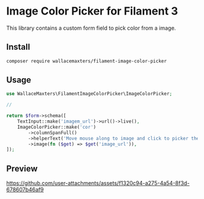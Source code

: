 # Image Color Picker for Filament 3

This library contains a custom form field to pick color from a image. 

## Install

```bash
composer require wallacemaxters/filament-image-color-picker
```

## Usage

```php
use WallaceMaxters\FilamentImageColorPicker\ImageColorPicker;

// 

return $form->schema([
    TextInput::make('imagem_url')->url()->live(),
    ImageColorPicker::make('cor')
        ->columnSpanFull()
        ->helperText('Move mouse along to image and click to picker the color')
        ->image(fn ($get) => $get('image_url')),
]);

```

## Preview

https://github.com/user-attachments/assets/f1320c94-a275-4a54-8f3d-678607b46af9

